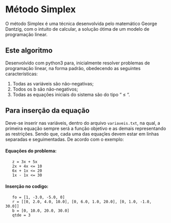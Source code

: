 # Método Simplex

O método Simplex é uma técnica desenvolvida  pelo matemático George Dantzig, com o intuito de calcular, a solução ótima de um modelo de programação linear. 

## Este algoritmo

Desenvolvido com python3 para, inicialmente resolver problemas de programação linear, na forma padrão, obedecendo as seguintes características:

1. Todas as variáveis são não-negativas;
2. Todos os b são não-negativos;
3. Todas as equações iniciais do sistema são do tipo “ ≤ “.

## Para inserção da equação

Deve-se inserir nas variáveis, dentro do arquivo ```variaveis.txt```, na qual, a primeira equação sempre será a função objetivo e as demais representando as restrições. Sendo que, cada uma das equaçĩes devem estar em linhas separadas e seguimentadas. De acordo com o exemplo:

#### Equações do problema:
```
   z = 3x + 5x 
   2x + 4x <= 10
   6x + 1x <= 20
   1x - 1x <= 30
```
#### Inserção no codigo:
```
   fo = [1, -3.0, -5.0, 0] 
   r = [[0, 2.0, 4.0, 10.0], [0, 6.0, 1.0, 20.0], [0, 1.0, -1.0, 30.0]] 
   b = [0, 10.0, 20.0, 30.0] 
   qtde = 3
 ```
